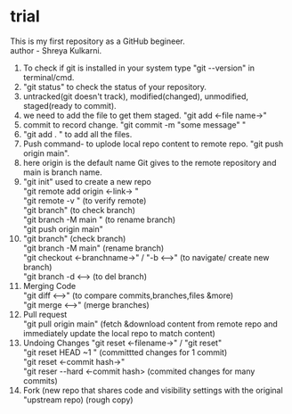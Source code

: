 # trial
This is my first repository as a GitHub begineer.
<br>
author - Shreya Kulkarni. <br>
1. To check if git is installed in your system type "git --version" in terminal/cmd. <br>
2. "git status" to check the status of your repository.<br>
3. untracked(git doesn't track), modified(changed), unmodified, staged(ready to commit).<br>
4. we need to add the file to get them staged. "git add <-file name->" <br> 
5. commit to record change. "git commit -m "some message" "<br>
6. "git add . " to add all the files.<br>
7. Push command- to uplode local repo content to remote repo. "git push origin main". <br>
8. here origin is the default name Git gives to the remote repository and main is branch name.<br>
9. "git init" used to create a new repo<br>
    "git remote add origin <-link->  " <br>
    "git remote -v " (to verify remote) <br>
    "git branch" (to check branch) <br>
    "git branch -M main " (to rename branch) <br>
    "git push origin main" <br>
10. "git branch" (check branch) <br>
    "git branch -M main" (rename branch) <br>
    "git checkout <-branchname->" / "-b <-->" (to navigate/ create new branch) <br>
    "git branch -d <--> (to del branch) <br>
11. Merging Code <br>
    "git diff <-->" (to compare commits,branches,files &more) <br>
    "git merge <-->" (merge branches) <br>
12. Pull request <br>
    "git pull origin main" (fetch &download content from remote repo and immediately update the local repo to match content) <br>
13. Undoing Changes "git reset <-filename->" / "git reset" <br>
    "git reset HEAD ~1 " (committted changes for 1 commit) <br>
    "git reset <-commit hash->" <br>
    "git reser --hard <-commit hash> (commited changes for many commits) <br>
14. Fork (new repo that shares code and visibility settings with the original "upstream repo) (rough copy) <br>
    
